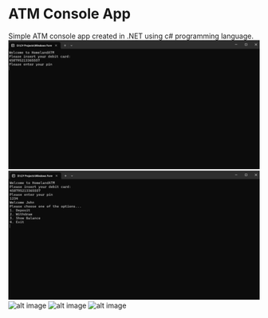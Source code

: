 # ATM Console App
Simple ATM console app created in .NET using c# programming language.
![alt image](https://github.com/romannomad/ATM-Console-App/blob/master/1.png)
![alt image](https://github.com/romannomad/ATM-Console-App/blob/master/2.png)
![alt image]()
![alt image]()
![alt image]()
